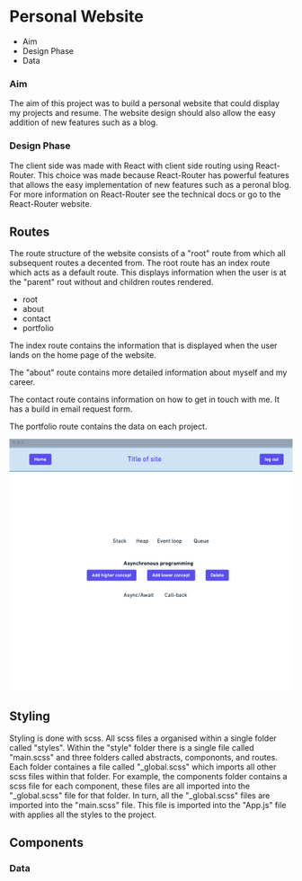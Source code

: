 # Personal Website

- Aim
- Design Phase
- Data

### Aim

The aim of this project was to build a personal website that could display my projects and resume. The website design should also allow the easy addition of new features such as a blog.

### Design Phase

The client side was made with React with client side routing using React-Router. This choice was made because React-Router has powerful features that allows the easy implementation of new features such as a peronal blog. For more information on React-Router see the technical docs or go to the React-Router website.

## Routes

The route structure of the website consists of a "root" route from which all subsequent routes a decented from. The root route has an index route which acts as a default route. This displays information when the user is at the "parent" rout without and children routes rendered.

- root
- about
- contact
- portfolio


The index route contains the information that is displayed when the user lands on the home page of the website. 

The "about" route contains more detailed information about myself and my career.

The contact route contains information on how to get in touch with me. It has a build in email request form.

The portfolio route contains the data on each project.

![alt text](https://github.com/BigBBazz/portfolio/blob/main/currentLearning.png?raw=true)

## Styling

Styling is done with scss. All scss files a organised within a single folder called "styles". Within the "style" folder there is a single file called "main.scss" and three folders called abstracts, compononts, and routes. Each folder containes a file called "_global.scss" which imports all other scss files within that folder. For example, the components folder contains a scss file for each component, these files are all imported into the "_global.scss" file for that folder. In turn, all the "_global.scss" files are imported into the "main.scss" file. This file is imported into the "App.js" file with applies all the styles to the project.

## Components

### Data
